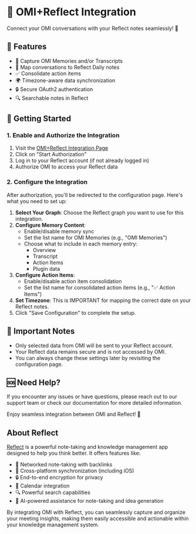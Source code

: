 # 🔗 OMI+Reflect Integration

Connect your OMI conversations with your Reflect notes seamlessly! 🚀

## 🌟 Features

- 📝 Capture OMI Memories and/or Transcripts
- 🧠 Map conversations to Reflect Daily notes
- ✅ Consolidate action items
- 🌍 Timezone-aware data synchronization
- 🔒 Secure OAuth2 authentication
- 🔍 Searchable notes in Reflect

## 🚀 Getting Started

### 1. Enable and Authorize the Integration

1. Visit the [OMI+Reflect Integration Page](https://reflect.soundbrain.cc/intro)
2. Click on "Start Authorization"
3. Log in to your Reflect account (if not already logged in)
4. Authorize OMI to access your Reflect data

### 2. Configure the Integration

After authorization, you'll be redirected to the configuration page. Here's what you need to set up:

1. **Select Your Graph**: Choose the Reflect graph you want to use for this integration.
2. **Configure Memory Content**:
   - Enable/disable memory sync
   - Set the list name for OMI Memories (e.g., "OMI Memories")
   - Choose what to include in each memory entry:
     - Overview
     - Transcript
     - Action Items
     - Plugin data
3. **Configure Action Items**:
   - Enable/disable action item consolidation
   - Set the list name for consolidated action items (e.g., "✅ Action Items")
4. **Set Timezone**: This is IMPORTANT for mapping the correct date on your Reflect notes.
5. Click "Save Configuration" to complete the setup.

## 📝 Important Notes

- Only selected data from OMI will be sent to your Reflect account.
- Your Reflect data remains secure and is not accessed by OMI.
- You can always change these settings later by revisiting the configuration page.

## 🆘 Need Help?

If you encounter any issues or have questions, please reach out to our support team or check our documentation for more detailed information.

Enjoy seamless integration between OMI and Reflect! 🎉

## About Reflect

[Reflect](https://reflect.app) is a powerful note-taking and knowledge management app designed to help you think better. It offers features like:

- 🧠 Networked note-taking with backlinks
- 📱 Cross-platform synchronization (including iOS)
- 🔒 End-to-end encryption for privacy
- 📅 Calendar integration
- 🔍 Powerful search capabilities
- 🤖 AI-powered assistance for note-taking and idea generation

By integrating OMI with Reflect, you can seamlessly capture and organize your meeting insights, making them easily accessible and actionable within your knowledge management system.
